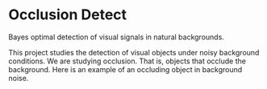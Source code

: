 # Occlusion Detect
Bayes optimal detection of visual signals in natural backgrounds. 
<!---
<> ![](presentations/figures/similarity_bins.png)
---!>

This project studies the detection of visual objects under noisy background conditions.

We are studying occlusion. That is, objects that occlude the background.

Here is an example of an occluding object in background noise.


